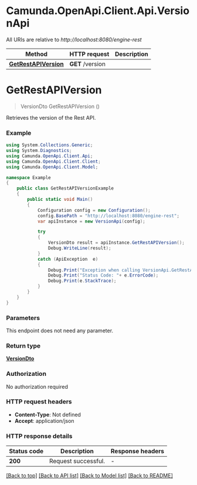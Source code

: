 # Camunda.OpenApi.Client.Api.VersionApi

All URIs are relative to *http://localhost:8080/engine-rest*

Method | HTTP request | Description
------------- | ------------- | -------------
[**GetRestAPIVersion**](VersionApi.md#getrestapiversion) | **GET** /version | 


<a name="getrestapiversion"></a>
# **GetRestAPIVersion**
> VersionDto GetRestAPIVersion ()



Retrieves the version of the Rest API.

### Example
```csharp
using System.Collections.Generic;
using System.Diagnostics;
using Camunda.OpenApi.Client.Api;
using Camunda.OpenApi.Client.Client;
using Camunda.OpenApi.Client.Model;

namespace Example
{
    public class GetRestAPIVersionExample
    {
        public static void Main()
        {
            Configuration config = new Configuration();
            config.BasePath = "http://localhost:8080/engine-rest";
            var apiInstance = new VersionApi(config);

            try
            {
                VersionDto result = apiInstance.GetRestAPIVersion();
                Debug.WriteLine(result);
            }
            catch (ApiException  e)
            {
                Debug.Print("Exception when calling VersionApi.GetRestAPIVersion: " + e.Message );
                Debug.Print("Status Code: "+ e.ErrorCode);
                Debug.Print(e.StackTrace);
            }
        }
    }
}
```

### Parameters
This endpoint does not need any parameter.

### Return type

[**VersionDto**](VersionDto.md)

### Authorization

No authorization required

### HTTP request headers

 - **Content-Type**: Not defined
 - **Accept**: application/json

### HTTP response details
| Status code | Description | Response headers |
|-------------|-------------|------------------|
| **200** | Request successful. |  -  |

[[Back to top]](#) [[Back to API list]](../README.md#documentation-for-api-endpoints) [[Back to Model list]](../README.md#documentation-for-models) [[Back to README]](../README.md)

